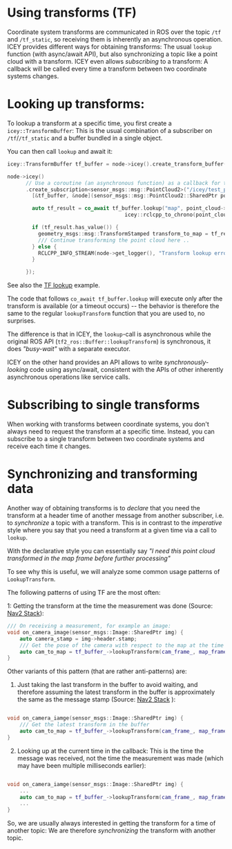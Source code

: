 # Using transforms (TF)

Coordinate system transforms are communicated in ROS over the topic `/tf` and `/tf_static`, so receiving them is inherently an asynchronous operation.
ICEY provides different ways for obtaining transforms: The usual `lookup` function (with async/await API), but also synchronizing a topic like a point cloud with a transform. ICEY even allows *subscribing* to a transform: A callback will be called every time a transform between two coordinate systems changes.

# Looking up transforms: 

To lookup a transform at a specific time, you first create a `icey::TransformBuffer`: This is the usual combination of a subscriber on `/tf`/`/tf_static` and a buffer bundled in a single object. 

You can then call `lookup` and await it: 

```cpp 
icey::TransformBuffer tf_buffer = node->icey().create_transform_buffer();

node->icey()
      // Use a coroutine (an asynchronous function) as a callback for the subscriber:
      .create_subscription<sensor_msgs::msg::PointCloud2>("/icey/test_pcl", 
        [&tf_buffer, &node](sensor_msgs::msg::PointCloud2::SharedPtr point_cloud) -> icey::Promise<void> {

        auto tf_result = co_await tf_buffer.lookup("map", point_cloud->header.frame_id,
                                      icey::rclcpp_to_chrono(point_cloud->header.stamp), 200ms);

        if (tf_result.has_value()) {
          geometry_msgs::msg::TransformStamped transform_to_map = tf_result.value();
          /// Continue transforming the point cloud here ..
        } else {
          RCLCPP_INFO_STREAM(node->get_logger(), "Transform lookup error " << tf_result.error());
        }

      });
```
See also the [TF lookup](../../icey_examples/src/tf_lookup_async_await.cpp) example.

The code that follows `co_await tf_buffer.lookup` will execute only after the transform is available (or a timeout occurs) -- the behavior is therefore the same to the regular `lookupTransform` function that you are used to, no surprises.

The difference is that in ICEY, the `lookup`-call is asynchronous while the original ROS API (`tf2_ros::Buffer::lookupTransform`) is synchronous, it does *"busy-wait"* with a separate executor.

ICEY on the other hand provides an API allows to write *synchronously-looking* code using async/await, consistent with  the APIs of other inherently asynchronous operations like service calls.

# Subscribing to single transforms 

When working with transforms between coordinate systems, you don't always need to request the transform at a specific time. Instead, you can subscribe to a single transform between two coordinate systems and receive each time it changes. 

# Synchronizing and transforming data 

Another way of obtaining transforms is to *declare* that you need the transform at a header time of another message from another subscriber, i.e. to *synchronize* a topic with a transform. This is in contrast to the *imperative* style
where you say that you need a transform at a given time via a call to `lookup`.

With the declarative style you can essentially say *"I need this point cloud transformed in the map frame before further processing"* 

To see why this is useful, we will analyze some common usage patterns of `LookupTransform`. 


The following patterns of using TF are the most often:

1: Getting the transform at the time the measurement was done (Source: [Nav2 Stack](https://github.com/ros-navigation/navigation2/blob/main///nav2_amcl/src/amcl_node.cpp#L577)): 
```cpp
/// On receiving a measurement, for example an image:
void on_camera_image(sensor_msgs::Image::SharedPtr img) {
    auto camera_stamp = img->header.stamp;
    /// Get the pose of the camera with respect to the map at the time the image was shot:
    auto cam_to_map = tf_buffer_->lookupTransform(cam_frame_, map_frame_, tf2_ros::fromMsg(camera_stamp));
}
```


Other variants of this pattern (that are rather anti-patterns) are:

1. Just taking the last transform in the buffer to avoid waiting, and therefore assuming the latest transform in the buffer is approximately the same as the message stamp (Source: [Nav2 Stack](https://github.com/ros-navigation/navigation2/blob/main//nav2_costmap_2d/plugins/costmap_filters/keepout_filter.cpp#L177) ):
```cpp

void on_camera_iamge(sensor_msgs::Image::SharedPtr img) {
    /// Get the latest transform in the buffer 
    auto cam_to_map = tf_buffer_->lookupTransform(cam_frame_, map_frame_, tf2::TimePointZero);
}
```


2. Looking up at the current time in the callback: This is the time the message was received, not the time the measurement was made (which may have been multiple milliseconds earlier):
```cpp

void on_camera_iamge(sensor_msgs::Image::SharedPtr img) {
    ...
    auto cam_to_map = tf_buffer_->lookupTransform(cam_frame_, map_frame_, this->get_clock().now());
    ...
}
```


So, we are usually always interested in getting the transform for a time of another topic: We are therefore *synchronizing* the transform with another topic.
